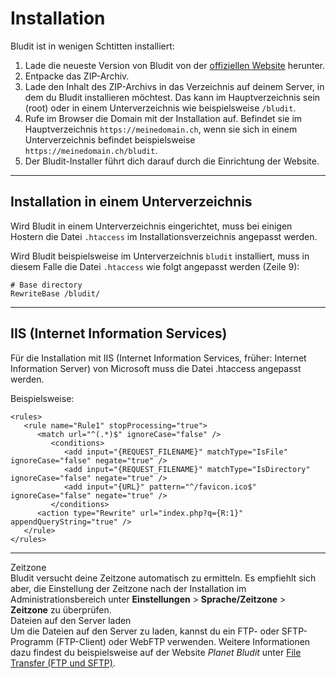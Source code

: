 # Installation
<!-- Position: 3 -->

Bludit ist in wenigen Schtitten installiert:

1. Lade die neueste Version von Bludit von der [offiziellen Website](https://www.bludit.com/de/) herunter.
2. Entpacke das ZIP-Archiv.
3. Lade den Inhalt des ZIP-Archivs in das Verzeichnis auf deinem Server, in dem du Bludit installieren möchtest. Das kann im Hauptverzeichnis sein (root) oder in einem Unterverzeichnis wie beispielsweise `/bludit`.
4. Rufe im Browser die Domain mit der Installation auf. Befindet sie im Hauptverzeichnis `https://meinedomain.ch`, wenn sie sich in einem Unterverzeichnis befindet beispielsweise `https://meinedomain.ch/bludit`.
5. Der Bludit-Installer führt dich darauf durch die Einrichtung der Website.

---

<h2 id="unterverzeichnis">Installation in einem Unterverzeichnis</h2>

Wird Bludit in einem Unterverzeichnis  eingerichtet, muss bei einigen Hostern die Datei `.htaccess` im Installationsverzeichnis angepasst werden.

Wird Bludit beispielsweise im Unterverzeichnis `bludit` installiert, muss in diesem Falle die Datei `.htaccess` wie folgt angepasst werden (Zeile 9):

```
# Base directory
RewriteBase /bludit/
```

---

<h2 id="iis-internet-information-services">IIS (Internet Information Services)</h2>

Für die Installation mit IIS (Internet Information Services, früher: Internet Information Server) von Microsoft muss die Datei .htaccess angepasst werden.

Beispielsweise:

```
<rules> 
   <rule name="Rule1" stopProcessing="true">
      <match url="^(.*)$" ignoreCase="false" />
         <conditions>
            <add input="{REQUEST_FILENAME}" matchType="IsFile" ignoreCase="false" negate="true" />
            <add input="{REQUEST_FILENAME}" matchType="IsDirectory" ignoreCase="false" negate="true" />
            <add input="{URL}" pattern="^/favicon.ico$" ignoreCase="false" negate="true" />
         </conditions>
      <action type="Rewrite" url="index.php?q={R:1}" appendQueryString="true" />
   </rule>
</rules>
```

---

<div class="note">
<div class="title">Zeitzone</div>
Bludit versucht deine Zeitzone automatisch zu ermitteln. Es empfiehlt sich aber, die Einstellung der Zeitzone nach der Installation im Administrationsbereich unter <strong>Einstellungen</strong> > <strong>Sprache/Zeitzone</strong> > <strong>Zeitzone</strong> zu überprüfen.
</div>

<div class="note">
<div class="title">Dateien auf den Server laden</div>
Um die Dateien auf den Server zu laden, kannst du ein FTP- oder SFTP-Programm (FTP-Client) oder WebFTP verwenden. Weitere Informationen dazu findest du beispielsweise auf der Website <em>Planet Bludit</em> unter <a href="https://planet-bludit.ch/installation/file-transfer-ftp-und-sftp" target="_blank">File Transfer (FTP und SFTP)</a>.
</div>
